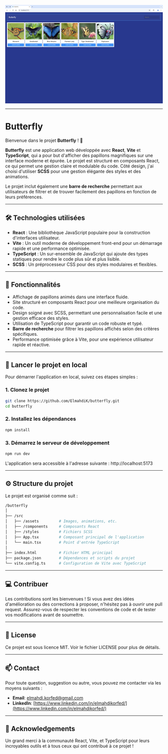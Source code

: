 <p align="center">
  <img src="./public/screenshot.png">
</p>

---

# Butterfly

Bienvenue dans le projet **Butterfly** ! 🦋

**Butterfly** est une application web développée avec **React**, **Vite** et **TypeScript**, qui a pour but d'afficher des papillons magnifiques sur une interface moderne et épurée. Le projet est structuré en composants React, ce qui permet une gestion claire et modulable du code. Côté design, j'ai choisi d'utiliser **SCSS** pour une gestion élégante des styles et des animations. 

Le projet inclut également une **barre de recherche** permettant aux utilisateurs de filtrer et de trouver facilement des papillons en fonction de leurs préférences.

---

## 🛠️ Technologies utilisées

- **React** : Une bibliothèque JavaScript populaire pour la construction d'interfaces utilisateur.
- **Vite** : Un outil moderne de développement front-end pour un démarrage rapide et une performance optimisée.
- **TypeScript** : Un sur-ensemble de JavaScript qui ajoute des types statiques pour rendre le code plus sûr et plus lisible.
- **SCSS** : Un préprocesseur CSS pour des styles modulaires et flexibles.

---

## 🎨 Fonctionnalités

- Affichage de papillons animés dans une interface fluide.
- Site structuré en composants React pour une meilleure organisation du code.
- Design soigné avec SCSS, permettant une personnalisation facile et une gestion efficace des styles.
- Utilisation de TypeScript pour garantir un code robuste et typé.
- **Barre de recherche** pour filtrer les papillons affichés selon des critères spécifiques.
- Performance optimisée grâce à Vite, pour une expérience utilisateur rapide et réactive.

---

## 🚀 Lancer le projet en local

Pour démarrer l'application en local, suivez ces étapes simples :

### 1. Clonez le projet

```bash
git clone https://github.com/ElmahdiK/butterfly.git
cd butterfly
```

### 2. Installez les dépendances

```bash
npm install
```

### 3. Démarrez le serveur de développement

```bash
npm run dev
```

L'application sera accessible à l'adresse suivante : http://localhost:5173

---

## ⚙️ Structure du projet

Le projet est organisé comme suit :

```bash
/butterfly
│
├── /src
│   ├── /assets         # Images, animations, etc.
│   ├── /components     # Composants React
│   ├── /styles         # Fichiers SCSS
│   ├── App.tsx         # Composant principal de l'application
│   └── main.tsx        # Point d'entrée TypeScript
│
├── index.html          # Fichier HTML principal
├── package.json        # Dépendances et scripts du projet
└── vite.config.ts      # Configuration de Vite avec TypeScript
```

---
## 💻 Contribuer

Les contributions sont les bienvenues ! Si vous avez des idées d'amélioration ou des corrections à proposer, n'hésitez pas à ouvrir une pull request. Assurez-vous de respecter les conventions de code et de tester vos modifications avant de soumettre.

---

## 📄 License
Ce projet est sous licence MIT. Voir le fichier LICENSE pour plus de détails.

---

## 📫 Contact

Pour toute question, suggestion ou autre, vous pouvez me contacter via les moyens suivants :

- **Email**: [elmahdi.korfed@gmail.com](mailto:elmahdi.korfed@gmail.com)
- **LinkedIn**: [https://www.linkedin.com/in/elmahdikorfed/](https://www.linkedin.com/in/elmahdikorfed/)


---

## 🌟 Acknowledgements
Un grand merci à la communauté React, Vite, et TypeScript pour leurs incroyables outils et à tous ceux qui ont contribué à ce projet !